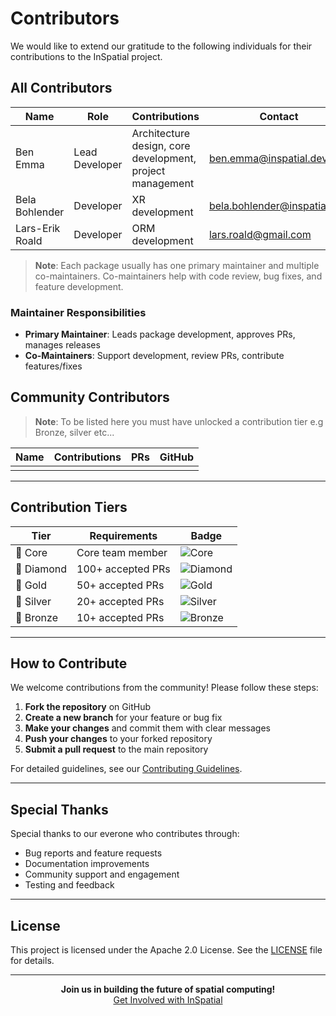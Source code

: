 # Contributors

We would like to extend our gratitude to the following individuals for their contributions to the InSpatial project.

## All Contributors

| Name | Role | Contributions | Contact | GitHub | Twitter |
|------|------|--------------|----------|---------|---------|
| Ben Emma | Lead Developer | Architecture design, core development, project management | [ben.emma@inspatial.dev](mailto:benemma@inspatialapp.com) | [@benemmaofficial](https://github.com/benemmaofficial) | [@benemmaofficial](https://x.com/ib3nnn) |
| Bela Bohlender | Developer | XR development | [bela.bohlender@inspatial.dev](mailto:bela.bela@bohlender.email) | [@bbohlender](https://github.com/bbohlender) | [@BelaBohlender](https://x.com/BelaBohlender) |
| Lars-Erik Roald | Developer | ORM development | [lars.roald@gmail.com](mailto:lars-erik.roald@inspatialapp.com) | [@lroal](https://github.com/lroal) | [@lroal](https://x.com/lroal) |

> **Note**: Each package usually has one primary maintainer and multiple co-maintainers. Co-maintainers help with code review, bug fixes, and feature development.

### Maintainer Responsibilities
- **Primary Maintainer**: Leads package development, approves PRs, manages releases
- **Co-Maintainers**: Support development, review PRs, contribute features/fixes

## Community Contributors
> **Note**: To be listed here you must have unlocked a contribution tier e.g Bronze, silver etc...


| Name | Contributions | PRs | GitHub |
|------|--------------|-----|---------|
| <!-- Name --> | <!-- Contributions --> | <!-- #PR numbers --> | <!-- @handle --> |

---

## Contribution Tiers

| Tier | Requirements | Badge |
|------|-------------|-------|
| 🌟 Core | Core team member | ![Core](https://img.shields.io/badge/Core-Team-gold) |
| 💎 Diamond | 100+ accepted PRs | ![Diamond](https://img.shields.io/badge/Diamond-Contributor-blue) |
| 🥇 Gold | 50+ accepted PRs | ![Gold](https://img.shields.io/badge/Gold-Contributor-yellow) |
| 🥈 Silver | 20+ accepted PRs | ![Silver](https://img.shields.io/badge/Silver-Contributor-lightgrey) |
| 🥉 Bronze | 10+ accepted PRs | ![Bronze](https://img.shields.io/badge/Bronze-Contributor-brown) |

---

## How to Contribute

We welcome contributions from the community! Please follow these steps:

1. **Fork the repository** on GitHub
2. **Create a new branch** for your feature or bug fix
3. **Make your changes** and commit them with clear messages
4. **Push your changes** to your forked repository
5. **Submit a pull request** to the main repository

For detailed guidelines, see our [Contributing Guidelines](CONTRIBUTING.md).

---

## Special Thanks

Special thanks to our everone who contributes through:
- Bug reports and feature requests
- Documentation improvements
- Community support and engagement
- Testing and feedback

---

## License

This project is licensed under the Apache 2.0 License. See the [LICENSE](LICENSE) file for details.

---

<div align="center">
  <strong>Join us in building the future of spatial computing!</strong>
  <br>
  <a href="https://www.inspatial.app">Get Involved with InSpatial</a>
</div>
